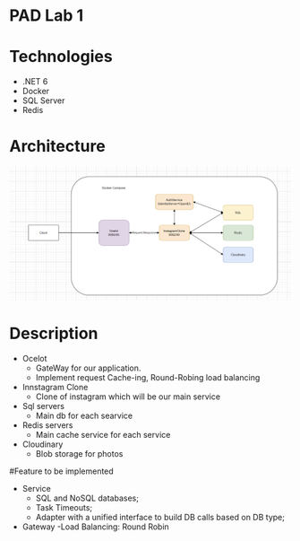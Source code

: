 # PAD Lab 1

# Technologies
- .NET 6
- Docker
- SQL Server
- Redis

# Architecture

![](https://github.com/UrsuNicolae/PadLab1/blob/main/PADArchitecture.png)

# Description

- Ocelot
  - GateWay for our application.
  - Implement request Cache-ing, Round-Robing load balancing
- Innstagram Clone
  - Clone of instagram which will be our main service
- Sql servers
  - Main db for each searvice
- Redis servers
  - Main cache service for each service
- Cloudinary
  - Blob storage for photos

#Feature to be implemented
- Service
  - SQL and NoSQL databases;
  - Task Timeouts;
  - Adapter with a unified interface to build DB calls based on DB type;
- Gateway
  -Load Balancing:  Round Robin
